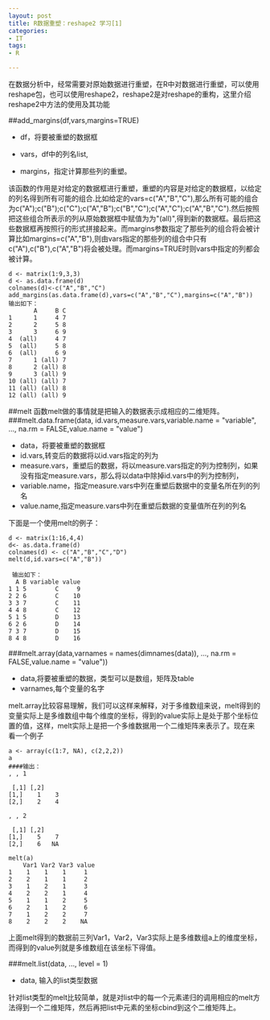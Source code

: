 ```yaml
---
layout: post
title: R数据重塑：reshape2 学习[1]
categories:
- IT
tags:
- R

---
```

在数据分析中，经常需要对原始数据进行重塑，在R中对数据进行重塑，可以使用reshape包，也可以使用reshape2，reshape2是对reshape的重构，这里介绍reshape2中方法的使用及其功能

##add_margins(df,vars,margins=TRUE)
* df，将要被重塑的数据框

* vars，df中的列名list,

* margins，指定计算那些列的重塑。

该函数的作用是对给定的数据框进行重塑，重塑的内容是对给定的数据框，以给定的列名得到所有可能的组合.比如给定的vars=c("A","B","C"),那么所有可能的组合为c("A");c("B");c("C");c("A","B");c("B","C");c("A","C");c("A","B","C").然后按照把这些组合所表示的列从原始数据框中赋值为为"(all)",得到新的数据框。最后把这些数据框再按照行的形式拼接起来。而margins参数指定了那些列的组合将会被计算比如margins=c("A","B"),则由vars指定的那些列的组合中只有c("A"),c("B"),c("A","B")将会被处理。而margins=TRUE时则vars中指定的列都会被计算。


	d <- matrix(1:9,3,3)
	d <- as.data.frame(d)
	colnames(d)<-c("A","B","C")
	add_margins(as.data.frame(d),vars=c("A","B","C"),margins=c("A","B"))
	输出如下：
	       A     B C
	1      1     4 7
	2      2     5 8
	3      3     6 9
	4  (all)     4 7
	5  (all)     5 8
	6  (all)     6 9
	7      1 (all) 7
	8      2 (all) 8
	9      3 (all) 9
	10 (all) (all) 7
	11 (all) (all) 8
	12 (all) (all) 9

##melt
函数melt做的事情就是把输入的数据表示成相应的二维矩阵。
###melt.data.frame(data, id.vars,measure.vars,variable.name = "variable", ..., na.rm = FALSE,value.name = "value")

* data，将要被重塑的数据框
* id.vars,转变后的数据将以id.vars指定的列为
* measure.vars，重塑后的数据，将以measure.vars指定的列为控制列，如果没有指定measure.vars，那么将以data中除掉id.vars中的列为控制列，
* variable.name，指定measure.vars中列在重塑后数据中的变量名所在列的列名
* value.name,指定measure.vars中列在重塑后数据的变量值所在列的列名

下面是一个使用melt的例子：
	
	d <- matrix(1:16,4,4)
	d<- as.data.frame(d)
	colnames(d) <- c("A","B","C","D")
	melt(d,id.vars=c("A","B"))
	
	 输出如下：
	  A B variable value
	1 1 5        C     9
	2 2 6        C    10
	3 3 7        C    11
	4 4 8        C    12
	5 1 5        D    13
	6 2 6        D    14
	7 3 7        D    15
	8 4 8        D    16

###melt.array(data,varnames = names(dimnames(data)), ..., na.rm = FALSE,value.name = "value"))

* data,将要被重塑的数据，类型可以是数组，矩阵及table
* varnames,每个变量的名字

melt.array比较容易理解，我们可以这样来解释，对于多维数组来说，melt得到的变量实际上是多维数组中每个维度的坐标，得到的value实际上是处于那个坐标位置的值，这样，melt实际上是把一个多维数据用一个二维矩阵来表示了。现在来看一个例子

	a <- array(c(1:7, NA), c(2,2,2))
	a
	####输出：
	, , 1

     [,1] [,2]
	[1,]    1    3
	[2,]    2    4

	, , 2

     [,1] [,2]
	[1,]    5    7
	[2,]    6   NA
	
	melt(a)
		Var1 Var2 Var3 value
	1    1    1    1     1
	2    2    1    1     2
	3    1    2    1     3
	4    2    2    1     4
	5    1    1    2     5
	6    2    1    2     6
	7    1    2    2     7
	8    2    2    2    NA
	
上面melt得到的数据前三列Var1，Var2，Var3实际上是多维数组a上的维度坐标，而得到的value列就是多维数组在该坐标下得值。

###melt.list(data, ..., level = 1)
* data, 输入的list类型数据

针对list类型的melt比较简单，就是对list中的每一个元素递归的调用相应的melt方法得到一个二维矩阵，然后再把list中元素的坐标cbind到这个二维矩阵上。



